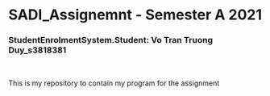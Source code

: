 # SADI_Assignemnt - Semester A 2021
<h3>StudentEnrolmentSystem.Student: Vo Tran Truong Duy_s3818381</h3>
<br/>
<p>This is my repository to contain my program for the assignment</p>
<br/>
